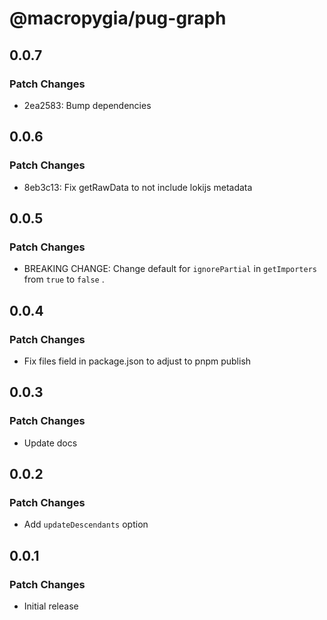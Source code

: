 # @macropygia/pug-graph

## 0.0.7

### Patch Changes

- 2ea2583: Bump dependencies

## 0.0.6

### Patch Changes

- 8eb3c13: Fix getRawData to not include lokijs metadata

## 0.0.5

### Patch Changes

- BREAKING CHANGE: Change default for `ignorePartial` in `getImporters` from `true` to `false` .

## 0.0.4

### Patch Changes

- Fix files field in package.json to adjust to pnpm publish

## 0.0.3

### Patch Changes

- Update docs

## 0.0.2

### Patch Changes

- Add `updateDescendants` option

## 0.0.1

### Patch Changes

- Initial release

